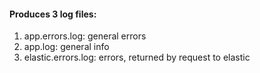 #### Produces 3 log files:

 1. app.errors.log: general errors 
 2. app.log: general info
 3. elastic.errors.log: errors, returned by request to elastic